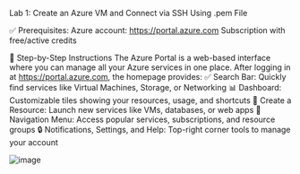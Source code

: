 Lab 1: Create an Azure VM and Connect via SSH Using .pem File

✅ Prerequisites:
Azure account: https://portal.azure.com
Subscription with free/active credits

🧭 Step-by-Step Instructions
The Azure Portal is a web-based interface where you can manage all your Azure services in one place. After logging in at https://portal.azure.com, the homepage provides:
✅ Search Bar: Quickly find services like Virtual Machines, Storage, or Networking
📊 Dashboard: Customizable tiles showing your resources, usage, and shortcuts
🚀 Create a Resource: Launch new services like VMs, databases, or web apps
🧭 Navigation Menu: Access popular services, subscriptions, and resource groups
🔒 Notifications, Settings, and Help: Top-right corner tools to manage your account

![image](https://github.com/user-attachments/assets/b198c7bb-059b-4109-879f-5bfc90a155de)
